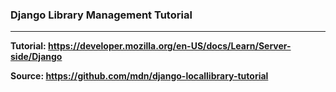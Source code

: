 ### Django Library Management Tutorial

---

__Tutorial: https://developer.mozilla.org/en-US/docs/Learn/Server-side/Django__

__Source: https://github.com/mdn/django-locallibrary-tutorial__